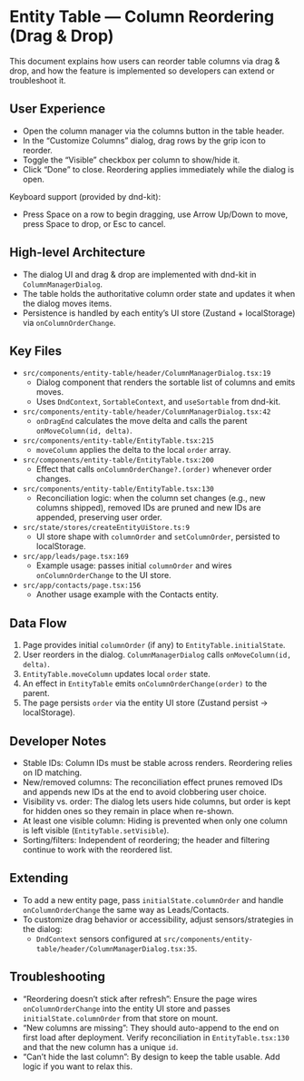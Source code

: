 # Entity Table — Column Reordering (Drag & Drop)

This document explains how users can reorder table columns via drag & drop, and how the feature is implemented so developers can extend or troubleshoot it.

## User Experience

- Open the column manager via the columns button in the table header.
- In the “Customize Columns” dialog, drag rows by the grip icon to reorder.
- Toggle the “Visible” checkbox per column to show/hide it.
- Click “Done” to close. Reordering applies immediately while the dialog is open.

Keyboard support (provided by dnd-kit):

- Press Space on a row to begin dragging, use Arrow Up/Down to move, press Space to drop, or Esc to cancel.

## High-level Architecture

- The dialog UI and drag & drop are implemented with dnd-kit in `ColumnManagerDialog`.
- The table holds the authoritative column order state and updates it when the dialog moves items.
- Persistence is handled by each entity’s UI store (Zustand + localStorage) via `onColumnOrderChange`.

## Key Files

- `src/components/entity-table/header/ColumnManagerDialog.tsx:19`
  - Dialog component that renders the sortable list of columns and emits moves.
  - Uses `DndContext`, `SortableContext`, and `useSortable` from dnd-kit.
- `src/components/entity-table/header/ColumnManagerDialog.tsx:42`
  - `onDragEnd` calculates the move delta and calls the parent `onMoveColumn(id, delta)`.
- `src/components/entity-table/EntityTable.tsx:215`
  - `moveColumn` applies the delta to the local `order` array.
- `src/components/entity-table/EntityTable.tsx:200`
  - Effect that calls `onColumnOrderChange?.(order)` whenever order changes.
- `src/components/entity-table/EntityTable.tsx:130`
  - Reconciliation logic: when the column set changes (e.g., new columns shipped), removed IDs are pruned and new IDs are appended, preserving user order.
- `src/state/stores/createEntityUiStore.ts:9`
  - UI store shape with `columnOrder` and `setColumnOrder`, persisted to localStorage.
- `src/app/leads/page.tsx:169`
  - Example usage: passes initial `columnOrder` and wires `onColumnOrderChange` to the UI store.
- `src/app/contacts/page.tsx:156`
  - Another usage example with the Contacts entity.

## Data Flow

1. Page provides initial `columnOrder` (if any) to `EntityTable.initialState`.
2. User reorders in the dialog. `ColumnManagerDialog` calls `onMoveColumn(id, delta)`.
3. `EntityTable.moveColumn` updates local `order` state.
4. An effect in `EntityTable` emits `onColumnOrderChange(order)` to the parent.
5. The page persists `order` via the entity UI store (Zustand persist → localStorage).

## Developer Notes

- Stable IDs: Column IDs must be stable across renders. Reordering relies on ID matching.
- New/removed columns: The reconciliation effect prunes removed IDs and appends new IDs at the end to avoid clobbering user choice.
- Visibility vs. order: The dialog lets users hide columns, but order is kept for hidden ones so they remain in place when re-shown.
- At least one visible column: Hiding is prevented when only one column is left visible (`EntityTable.setVisible`).
- Sorting/filters: Independent of reordering; the header and filtering continue to work with the reordered list.

## Extending

- To add a new entity page, pass `initialState.columnOrder` and handle `onColumnOrderChange` the same way as Leads/Contacts.
- To customize drag behavior or accessibility, adjust sensors/strategies in the dialog:
  - `DndContext` sensors configured at `src/components/entity-table/header/ColumnManagerDialog.tsx:35`.

## Troubleshooting

- “Reordering doesn’t stick after refresh”: Ensure the page wires `onColumnOrderChange` into the entity UI store and passes `initialState.columnOrder` from that store on mount.
- “New columns are missing”: They should auto-append to the end on first load after deployment. Verify reconciliation in `EntityTable.tsx:130` and that the new column has a unique `id`.
- “Can’t hide the last column”: By design to keep the table usable. Add logic if you want to relax this.
